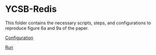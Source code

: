 # YCSB-Redis

This folder contains the necessary scripts, steps, and configurations to reproduce figure 6a and 9a of the paper.

[Configuration](./onfig_figure_6a_9b.md)

[Run](./run_figure_6a_9b.md)
